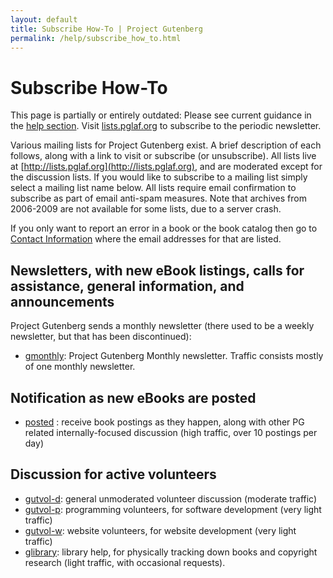 ```yaml
---
layout: default
title: Subscribe How-To | Project Gutenberg
permalink: /help/subscribe_how_to.html
---
```


Subscribe How-To
======================

This page is partially or entirely outdated: Please see current guidance in the [help section](/help/). Visit [lists.pglaf.org](https://lists.pglaf.org) to subscribe to the periodic newsletter.

Various mailing lists for Project Gutenberg exist. A brief description of each follows, along with a link to visit or subscribe (or unsubscribe). All lists live at [http://lists.pglaf.org](http://lists.pglaf.org), and are moderated except for the discussion lists. If you would like to subscribe to a mailing list simply select a mailing list name below. All lists require email confirmation to subscribe as part of email anti-spam measures. Note that archives from 2006-2009 are not available for some lists, due to a server crash. 

If you only want to report an error in a book or the book catalog then go to [Contact Information](/about/contact_information.html) where the email addresses for that are listed.

## Newsletters, with new eBook listings, calls for assistance, general information, and announcements
Project Gutenberg sends a monthly newsletter (there used to be a weekly newsletter, but that has been discontinued):

- [gmonthly](http://lists.pglaf.org/mailman/listinfo/gmonthly): Project Gutenberg Monthly newsletter. Traffic consists mostly of one monthly newsletter.

## Notification as new eBooks are posted
- [posted](http://lists.pglaf.org/mailman/listinfo/posted/) : receive book postings as they happen, along with other PG related internally-focused discussion (high traffic, over 10 postings per day)

## Discussion for active volunteers
- [gutvol-d](http://lists.pglaf.org/mailman/listinfo/gutvol-d): general unmoderated volunteer discussion (moderate traffic)
- [gutvol-p](http://lists.pglaf.org/mailman/listinfo/gutvol-p): programming volunteers, for software development (very light traffic)
- [gutvol-w](http://lists.pglaf.org/mailman/listinfo/gutvol-w): website volunteers, for website development (very light traffic)
- [glibrary](http://lists.pglaf.org/mailman/listinfo/glibrary): library help, for physically tracking down books and copyright research (light traffic, with occasional requests).



